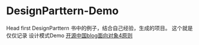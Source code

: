 # DesignParttern-Demo
Head first DesignParttern 书中的例子，结合自己经验，生成的项目。
这个就是仅仅记录
设计模式Demo
[开源中国blog面向对象4原则](https://my.oschina.net/floor/blog/890899)
